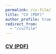 ```yaml
---
permalink: /cv-file/
title: "CV (PDF)"
author_profile: true
redirect_from: 
  - "/cv/file"
---
```

### [CV (PDF)](https://www.dropbox.com/scl/fo/4y61ok6clckyj4555jsne/h?rlkey=3d2ux43j65r9c41uu70elnh9b&dl=0)
